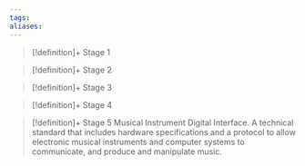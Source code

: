 ```yaml
---
tags:
aliases:
---
```


> [!definition]+ Stage 1
>

> [!definition]+ Stage 2
>

> [!definition]+ Stage 3
>

> [!definition]+ Stage 4
>

> [!definition]+ Stage 5
> Musical Instrument Digital Interface. A technical standard that includes hardware specifications and a protocol to allow electronic musical instruments and computer systems to communicate, and produce and manipulate music.



